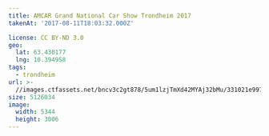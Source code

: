 ```yaml
---
title: AMCAR Grand National Car Show Trondheim 2017
takenAt: '2017-08-11T18:03:32.000Z'

license: CC BY-ND 3.0
geo:
  lat: 63.430177
  lng: 10.394958
tags:
  - trondheim
url: >-
  //images.ctfassets.net/bncv3c2gt878/5um1lzjTmXd42MYAj32bMu/331021e9971b684aad706d18751f32f1/amcar-grand-national-car-show-trondheim-2017_36461824136_o
size: 5126034
image:
  width: 5344
  height: 3006
---
```

